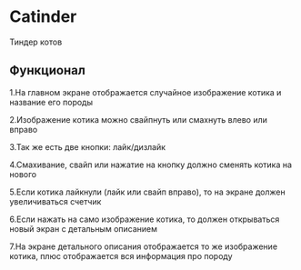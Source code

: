 # Catinder

Тиндер котов

## Функционал

1.На главном экране отображается случайное изображение котика и название его породы

2.Изображение котика можно свайпнуть или смахнуть влево или вправо

3.Так же есть две кнопки: лайк/дизлайк

4.Смахивание, свайп или нажатие на кнопку должно сменять котика на нового

5.Если котика лайкнули (лайк или свайп вправо), то на экране должен увеличиваться счетчик

6.Если нажать на само изображение котика, то должен открываться новый экран с детальным описанием

7.На экране детального описания отображается то же изображение котика, плюс отображается вся информация про породу





